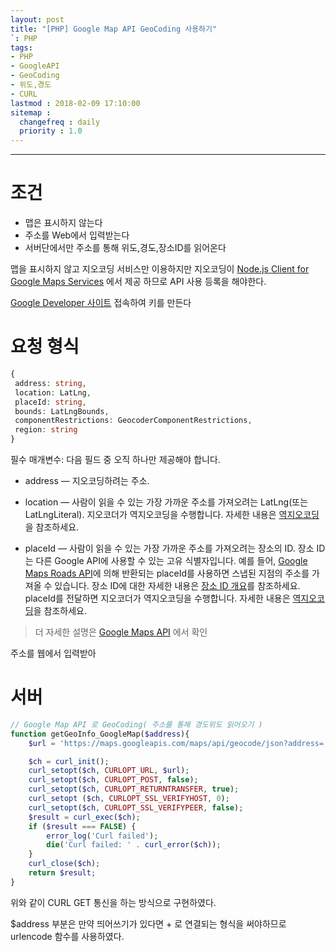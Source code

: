 ```yaml
---
layout: post
title: "[PHP] Google Map API GeoCoding 사용하기"
`: PHP
tags:
- PHP
- GoogleAPI
- GeoCoding
- 위도,경도
- CURL
lastmod : 2018-02-09 17:10:00
sitemap :
  changefreq : daily
  priority : 1.0
---
```


***

# 조건
- 맵은 표시하지 않는다
- 주소를 Web에서 입력받는다
- 서버단에서만 주소를 통해 위도,경도,장소ID를 읽어온다

<!--미리보기-->

맵을 표시하지 않고 지오코딩 서비스만 이용하지만 지오코딩이 
[Node.js Client for Google Maps Services](https://developers.google.com/maps/web-services/client-library) 에서 제공 하므로 API 사용 등록을 해야한다.

[Google Developer 사이트](https://developers.google.com/maps/documentation/javascript/) 접속하여 키를 만든다

# 요청 형식

```php
{
 address: string,
 location: LatLng,
 placeId: string,
 bounds: LatLngBounds,
 componentRestrictions: GeocoderComponentRestrictions,
 region: string
}
```

필수 매개변수: 다음 필드 중 오직 하나만 제공해야 합니다.

* address — 지오코딩하려는 주소.

* location — 사람이 읽을 수 있는 가장 가까운 주소를 가져오려는 LatLng(또는 LatLngLiteral). 지오코더가 역지오코딩을 수행합니다. 자세한 내용은 [역지오코딩](https://developers.google.com/maps/documentation/javascript/geocoding#ReverseGeocoding)을 참조하세요.

* placeId — 사람이 읽을 수 있는 가장 가까운 주소를 가져오려는 장소의 ID. 장소 ID는 다른 Google API에 사용할 수 있는 고유 식별자입니다. 예를 들어, [Google Maps Roads API](https://developers.google.com/maps/documentation/roads/snap)에 의해 반환되는 placeId를 사용하면 스냅된 지점의 주소를 가져올 수 있습니다. 장소 ID에 대한 자세한 내용은 [장소 ID 개요](https://developers.google.com/places/place-id)를 참조하세요. placeId를 전달하면 지오코더가 역지오코딩을 수행합니다. 자세한 내용은 [역지오코딩](https://developers.google.com/maps/documentation/javascript/geocoding#ReverseGeocoding)을 참조하세요.

> 더 자세한 설명은 [Google Maps API](https://developers.google.com/maps/documentation/javascript/geocoding) 에서 확인

주소를 웹에서 입력받아

# 서버

```php
// Google Map API 로 GeoCoding( 주소를 통해 경도위도 읽어오기 )
function getGeoInfo_GoogleMap($address){
    $url = 'https://maps.googleapis.com/maps/api/geocode/json?address='.urlencode($address).'&key='.GOOGLE_API_MAPGEOCODING_KEY;

    $ch = curl_init();
    curl_setopt($ch, CURLOPT_URL, $url);
    curl_setopt($ch, CURLOPT_POST, false);
    curl_setopt($ch, CURLOPT_RETURNTRANSFER, true);
    curl_setopt ($ch, CURLOPT_SSL_VERIFYHOST, 0);
    curl_setopt($ch, CURLOPT_SSL_VERIFYPEER, false);
    $result = curl_exec($ch);
    if ($result === FALSE) {
        error_log('Curl failed');
        die('Curl failed: ' . curl_error($ch));
    }
    curl_close($ch);
    return $result;
}
```

위와 같이 CURL GET 통신을 하는 방식으로 구현하였다.

$address 부분은 만약 띄어쓰기가 있다면 + 로 연결되는 형식을 써야하므로 urlencode 함수를 사용하였다.